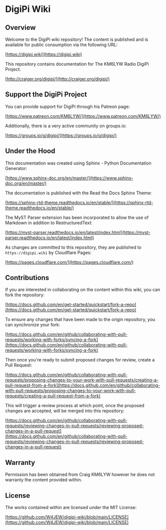 # DigiPi Wiki

## Overview

Welcome to the DigiPi wiki repository! The content is published and is available for public consumption via the following URL:

[https://digipi.wiki](https://digipi.wiki)

This repository contains documentation for The KM6LYW Radio DigiPi Project.

[http://craiger.org/digipi/](http://craiger.org/digipi/)

## Support the DigiPi Project

You can provide support for DigiPi through his Patreon page:

[https://www.patreon.com/KM6LYW/](https://www.patreon.com/KM6LYW/)

Additionally, there is a very active community on groups.io:

[https://groups.io/g/digipi/](https://groups.io/g/digipi/)

## Under the Hood

This documentation was created using Sphinx - Python Documentation Generator:

[https://www.sphinx-doc.org/en/master/](https://www.sphinx-doc.org/en/master/)

The documentation is published with the Read the Docs Sphinx Theme:

[https://sphinx-rtd-theme.readthedocs.io/en/stable/](https://sphinx-rtd-theme.readthedocs.io/en/stable/)

The MyST Parser extension has been incorporated to allow the use of Markdown in addition to RestructuredText:

[https://myst-parser.readthedocs.io/en/latest/index.html](https://myst-parser.readthedocs.io/en/latest/index.html)

As changes are committed to this repository, they are published to `https://digipi.wiki` by Cloudflare Pages:

[https://pages.cloudflare.com/](https://pages.cloudflare.com/)

## Contributions

If you are interested in collaborating on the content within this wiki, you can fork the repository:

[https://docs.github.com/en/get-started/quickstart/fork-a-repo](https://docs.github.com/en/get-started/quickstart/fork-a-repo)

To ensure any changes that have been made to the origin repository, you can synchronize your fork:

[https://docs.github.com/en/github/collaborating-with-pull-requests/working-with-forks/syncing-a-fork](https://docs.github.com/en/github/collaborating-with-pull-requests/working-with-forks/syncing-a-fork)

Then once you're ready to submit proposed changes for review, create a Pull Request:

[https://docs.github.com/en/github/collaborating-with-pull-requests/proposing-changes-to-your-work-with-pull-requests/creating-a-pull-request-from-a-fork](https://docs.github.com/en/github/collaborating-with-pull-requests/proposing-changes-to-your-work-with-pull-requests/creating-a-pull-request-from-a-fork)

This will trigger a review process at which point, once the proposed changes are accepted, will be merged into this repository:

[https://docs.github.com/en/github/collaborating-with-pull-requests/reviewing-changes-in-pull-requests/reviewing-proposed-changes-in-a-pull-request](https://docs.github.com/en/github/collaborating-with-pull-requests/reviewing-changes-in-pull-requests/reviewing-proposed-changes-in-a-pull-request)

## Warranty

Permission has been obtained from Craig KM6LYW however he does not warranty the content provided within.

## License

The works contained within are licensed under the MIT License:

[https://github.com/W4JEW/digipi-wiki/blob/main/LICENSE](https://github.com/W4JEW/digipi-wiki/blob/main/LICENSE)